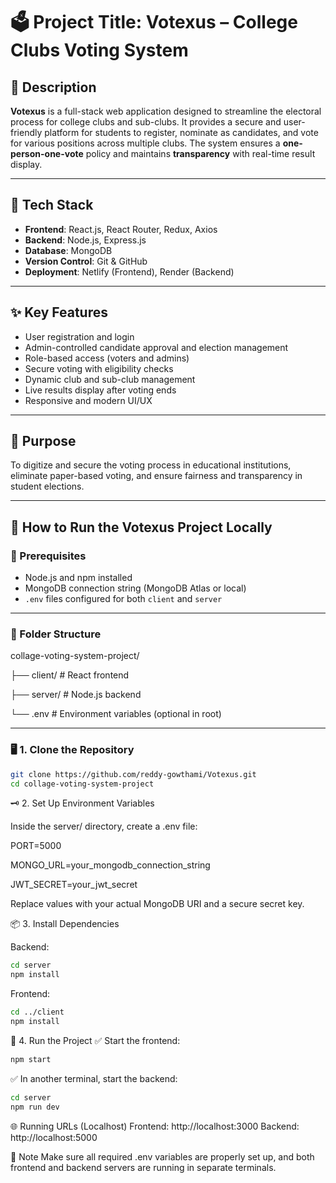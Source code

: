 # 🗳️ Project Title: Votexus – College Clubs Voting System

## 📄 Description

**Votexus** is a full-stack web application designed to streamline the electoral process for college clubs and sub-clubs. It provides a secure and user-friendly platform for students to register, nominate as candidates, and vote for various positions across multiple clubs. The system ensures a **one-person-one-vote** policy and maintains **transparency** with real-time result display.

---

## 🔧 Tech Stack

- **Frontend**: React.js, React Router, Redux, Axios  
- **Backend**: Node.js, Express.js  
- **Database**: MongoDB  
- **Version Control**: Git & GitHub  
- **Deployment**: Netlify (Frontend), Render (Backend)

---

## ✨ Key Features

- User registration and login  
- Admin-controlled candidate approval and election management  
- Role-based access (voters and admins)  
- Secure voting with eligibility checks  
- Dynamic club and sub-club management  
- Live results display after voting ends  
- Responsive and modern UI/UX

---

## 🎯 Purpose

To digitize and secure the voting process in educational institutions, eliminate paper-based voting, and ensure fairness and transparency in student elections.

---

## 🚀 How to Run the Votexus Project Locally

### 🧱 Prerequisites

- Node.js and npm installed  
- MongoDB connection string (MongoDB Atlas or local)  
- `.env` files configured for both `client` and `server`

---

### 📁 Folder Structure

collage-voting-system-project/

├── client/ # React frontend

├── server/ # Node.js backend

└── .env # Environment variables (optional in root)


---

### 🖥️ 1. Clone the Repository

```bash
git clone https://github.com/reddy-gowthami/Votexus.git
cd collage-voting-system-project 
```

🗝️ 2. Set Up Environment Variables

Inside the server/ directory, create a .env file:

PORT=5000

MONGO_URL=your_mongodb_connection_string

JWT_SECRET=your_jwt_secret


Replace values with your actual MongoDB URI and a secure secret key.

📦 3. Install Dependencies

Backend:
```bash
cd server
npm install 
```
Frontend:

```bash
cd ../client
npm install
```
🏃 4. Run the Project
✅ Start the frontend:

```bash
npm start
```
✅ In another terminal, start the backend:

```bash
cd server
npm run dev
```
🌐 Running URLs (Localhost)
Frontend: http://localhost:3000
Backend: http://localhost:5000

📌 Note
Make sure all required .env variables are properly set up, and both frontend and backend servers are running in separate terminals.
